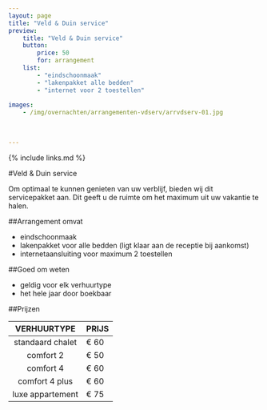 ```yaml
---
layout: page
title: "Veld & Duin service"
preview: 
    title: "Veld & Duin service"
    button:
        price: 50
        for: arrangement
    list:
        - "eindschoonmaak"
        - "lakenpakket alle bedden"
        - "internet voor 2 toestellen"
        
images:
    - /img/overnachten/arrangementen-vdserv/arrvdserv-01.jpg
    
    
    
---
```


{% include links.md %}


#Veld & Duin service

Om optimaal te kunnen genieten van uw verblijf, bieden wij dit servicepakket aan. Dit geeft u de ruimte om het maximum uit uw vakantie te halen.

##Arrangement omvat
- eindschoonmaak
- lakenpakket voor alle bedden (ligt klaar aan de receptie bij aankomst)
- internetaansluiting voor maximum 2 toestellen


##Goed om weten
- geldig voor elk verhuurtype
- het hele jaar door boekbaar


##Prijzen

VERHUURTYPE         | PRIJS
:------------------:|:-----------
standaard chalet    |€ 60                
comfort 2           |€ 50                
comfort 4           |€ 60         
comfort 4 plus      |€ 60  
luxe appartement    |€ 75         
        




